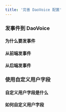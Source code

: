 ```yaml
---
title: '完善 DaoVoice 配置'
---
```


### 发事件到 DaoVoice

#### 为什么要发事件

#### 从前端发事件

#### 从后端发事件


### 使用自定义用户字段

#### 自定义用户字段是什么

#### 如何自定义用户字段